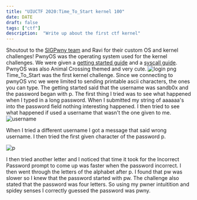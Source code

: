 ```yaml
---
title: "UIUCTF 2020:Time_To_Start kernel 100"
date: DATE
draft: false
tags: ["ctf"]
description:  "Write up about the first ctf kernel"
---
```



Shoutout to the [SIGPwny team](https://sigpwny.github.io/) and Ravi for their custom OS and kernel challenges! PwnyOS was the operating system used for the kernel challenges. We were given a [getting started guide](https://github.com/sigpwny/pwnyOS-2020-docs/blob/master/Getting_Started.pdf) and a [syscall guide](https://github.com/sigpwny/pwnyOS-2020-docs/blob/master/Syscalls.pdf). PwnyOS was also Animal Crossing themed and very cute.
![login png](/img/uiuctf/login.png)
Time_To_Start was the first kernel challenge. Since we connecting to pwnyOS vnc we were limited to sending printable ascii characters, the ones you can type. The getting started said that the username was sandb0x and the password began with p. The first thing I tried was to see what happened when I typed in a long password. When I submitted my string of aaaaaa's into the password field nothing interesting happened. I then tried to see what happened if used a username that wasn't the one given to me.
![username](/img/uiuctf/user.png)

 When I tried a different username I got a message that said wrong username. I then tried the first given character of the password p. 

![p](/img/uiuctf/p.png)

I then tried another letter and I noticed that time it took for the Incorrect Password prompt to come up was faster when the password incorrect. I then went through the letters of the alphabet after p. I found that pw was slower so I knew that the password started with pw. The challenge also stated that the password was four letters. So using my pwner intuitition and spidey senses I correctly guessed the password was pwny.